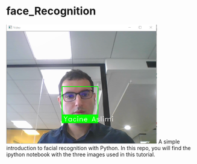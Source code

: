 # face_Recognition

<img src ="23_Blog.png" width = "400">
A simple introduction to facial recognition with Python.
In this repo, you will find the ipython notebook with the three images used in this tutorial.

